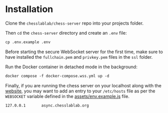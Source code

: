 # Installation

Clone the `chesslablab/chess-server` repo into your projects folder.

Then `cd` the `chess-server` directory and create an `.env` file:

```txt
cp .env.example .env
```

Before starting the secure WebSocket server for the first time, make sure to have installed the `fullchain.pem` and `privkey.pem` files in the `ssl` folder.

Run the Docker container in detached mode in the background:

```txt
docker compose -f docker-compose.wss.yml up -d
```

Finally, if you are running the chess server on your localhost along with the [website](https://github.com/chesslablab/website), you may want to add an entry to your `/etc/hosts` file as per the `WEBSOCKET` variable defined in the [assets/env.example.js](https://github.com/chesslablab/website/blob/main/assets/env.example.js) file.

```txt
127.0.0.1       async.chesslablab.org
```
